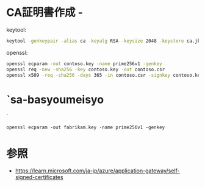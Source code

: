 # CA証明書作成 - 

keytool:
```sh
keytool -genkeypair -alias ca -keyalg RSA -keysize 2048 -keystore ca.jks -storepass capassword -keypass capassword -dname "CN=CA, OU=Shokkaa, O=Shokkaa, L=City, ST=State, C=JP" -ext KeyUsage:critical=keyCertSign,cRLSign -ext BasicConstraints:critical=ca:true
```

openssl:
```sh
openssl ecparam -out contoso.key -name prime256v1 -genkey
openssl req -new -sha256 -key contoso.key -out contoso.csr
openssl x509 -req -sha256 -days 365 -in contoso.csr -signkey contoso.key -out contoso.crt
```

# `sa-basyoumeisyo 
`
```shell
openssl ecparam -out fabrikam.key -name prime256v1 -genkey

```

# 参照

- https://learn.microsoft.com/ja-jp/azure/application-gateway/self-signed-certificates